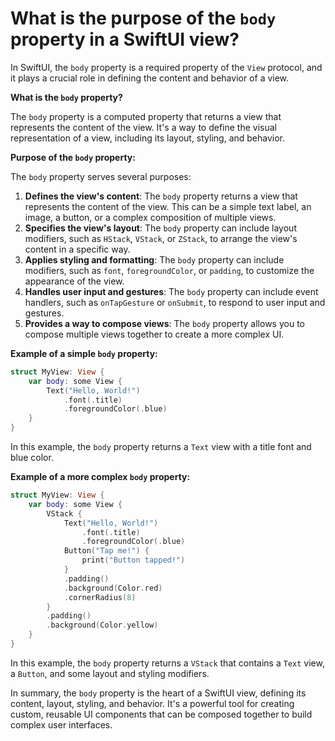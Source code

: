 # What is the purpose of the `body` property in a SwiftUI view?

In SwiftUI, the `body` property is a required property of the `View` protocol, and it plays a crucial role in defining the content and behavior of a view.

**What is the `body` property?**

The `body` property is a computed property that returns a view that represents the content of the view. It's a way to define the visual representation of a view, including its layout, styling, and behavior.

**Purpose of the `body` property:**

The `body` property serves several purposes:

1. **Defines the view's content**: The `body` property returns a view that represents the content of the view. This can be a simple text label, an image, a button, or a complex composition of multiple views.
2. **Specifies the view's layout**: The `body` property can include layout modifiers, such as `HStack`, `VStack`, or `ZStack`, to arrange the view's content in a specific way.
3. **Applies styling and formatting**: The `body` property can include modifiers, such as `font`, `foregroundColor`, or `padding`, to customize the appearance of the view.
4. **Handles user input and gestures**: The `body` property can include event handlers, such as `onTapGesture` or `onSubmit`, to respond to user input and gestures.
5. **Provides a way to compose views**: The `body` property allows you to compose multiple views together to create a more complex UI.

**Example of a simple `body` property:**
```swift
struct MyView: View {
    var body: some View {
        Text("Hello, World!")
            .font(.title)
            .foregroundColor(.blue)
    }
}
```
In this example, the `body` property returns a `Text` view with a title font and blue color.

**Example of a more complex `body` property:**
```swift
struct MyView: View {
    var body: some View {
        VStack {
            Text("Hello, World!")
                .font(.title)
                .foregroundColor(.blue)
            Button("Tap me!") {
                print("Button tapped!")
            }
            .padding()
            .background(Color.red)
            .cornerRadius(8)
        }
        .padding()
        .background(Color.yellow)
    }
}
```
In this example, the `body` property returns a `VStack` that contains a `Text` view, a `Button`, and some layout and styling modifiers.

In summary, the `body` property is the heart of a SwiftUI view, defining its content, layout, styling, and behavior. It's a powerful tool for creating custom, reusable UI components that can be composed together to build complex user interfaces.